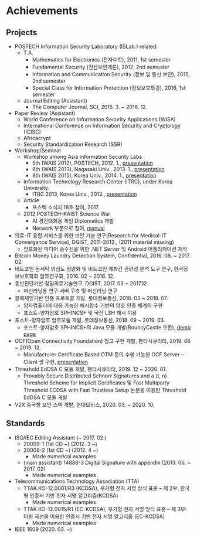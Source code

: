 # Achievements

## Projects
- POSTECH Information Security Laboratory (ISLab.) related:
	- T.A.
		- Mathematics for Electronics (전자수학), 2011, 1st semester
		- Fundamental Security (전산보안개론), 2012, 2nd semester
		- Information and Communication Security (정보 및 통신 보안), 2015, 2nd semester
		- Special Class for Information Protection (정보보호특강), 2016, 1st semester
	- Journal Editing (Assistant)
		- The Computer Journal, SCI, 2015. 3. ~ 2016. 12.
- Paper Review (Assistant)
	- World Conference on Information Security Applications (WISA)
	- International Conference on Information Security and Cryptology (ICISC)
	- Africacrypt
	- Security Standardization Research (SSR)
- Workshop/Seminar
	- Workshop among Asia Information Security Labs
		- 5th (WAIS 2012), POSTECH, 2012. 1., [presentation](/documents/wais12.pdf)
		- 6th (WAIS 2013), Nagasaki Univ., 2013. 1., [presentation](/documents/wais_jwlee.pptx)
		- 8th (WAIS 2015), Korea Univ., 2014. 1., [presentation](/documents/jwlee_wais2015.pptx)
	- Information Technology Research Center (ITRC), under Korea University.
		- ITRC 2013, Korea Univ., 2013., [presentation](/documents/itrc-w1.pptx)
	- Article
		- 포스텍 소식지 18호 참여, 2017.
	- 2012 POSTECH-KAIST Science War
		- AI 경진대회용 게임 Diplomatics 개발
		- Network 부분으로 참여, [manual](/documents/diplomatics_v0.14_protocol.docx)
- 의료-IT 융합 서비스를 위한 보안 기술 연구(Research for Medical-IT Convergence Service), DGIST, 2011-2012., (2011 material missing)
	- 암호화된 미디어 송수신을 위한 .NET Server 및 Android 어플리케이션 제작
- Bitcoin Money Laundry Detection System, Confidential, 2016. 08. ~ 2017. 02.
- 비트코인 돈세탁 의심도 정량화 및 비트코인 계좌간 관련성 분석 도구 연구, 한국정보보호학회 암호연구회, 2016. 02 ~ 2016. 12.
- 동반진단기반 정밀의료기술연구, DGIST, 2017. 03 ~ 2017.12
	- 머신러닝용 연구 서버 구축 및 머신러닝 연구
- 블록체인기반 인증 프로토콜 개발, 롯데정보통신, 2018. 03 ~ 2018. 07.
	- 양자컴퓨터에 대응 가능한 해시함수 기반의 암호 인증 체계의 구현
	- 포스트-양자암호 SPHINCS+ 및 국산 LSH 해시 이용
- 포스트-양자암호 암호모듈 개발, 롯데정보통신, 2018. 09 ~ 2019. 03.
	- 포스트-양자암호 SPHINCS+의 Java 모듈 개발(BouncyCastle 호환), [demo page](/documents/sphincs-verification-page.png)
- OCF(Open Connectivity Foundation) 참고 구현 개발, 펜타시큐리티, 2019. 08 ~ 2019. 12.
	- Manufacturer Certificate Based OTM 등이 수행 가능한 OCF Server – Client 쌍 구현, [presentation](/documents/20191125-ocf.pptx)
- Threshold EdDSA C 모듈 개발, 펜타시큐리티, 2019. 12 ~ 2020. 01.
	- Provably Secure Distributed Schnorr Signatures and a (t, n) Threshold Scheme for Implicit Certificates 및 Fast Multiparty Threshold ECDSA with Fast Trustless Setup 논문을 이용한 Threshold EdDSA C 모듈 개발
- V2X 중국향 보안 스택 개발, 현대모비스, 2020. 03. ~ 2020. 10.

## Standards
- ISO/IEC Editing Assistant (~ 2017. 02.)
	- 20009-1 (1st CD ~) (2012. 3 ~)
	- 20009-2 (1st CD ~) (2012. 4 ~)
		- Made numerical examples
	- (main assistant) 14888-3 Digital Signature with appendix (2013. 06. ~ 2017. 02)
		- Made numerical examples
- Telecommunications Technology Association (TTA)
	- TTAK.KO-12.0001/R3 (KCDSA), 부가형 전자 서명 방식 표준 – 제 2부: 한국형 인증서 기반 전자 서명 알고리즘(KCDSA)
		- Made numerical examples
	- TTAK.KO-12.0015/R1 (EC-KCDSA), 부가형 전자 서명 방식 표준 – 제 3부: 타원 곡선을 이용한 인증서 기반 전자 서명 알고리즘 (EC-KCDSA)
		- Made numerical examples
- IEEE 1609 (2020. 03. ~)